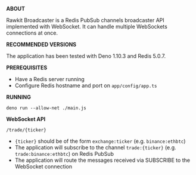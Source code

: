 **ABOUT**

Rawkit Broadcaster is a Redis PubSub channels broadcaster API implemented with WebSocket. It can handle multiple WebSockets connections at once.


**RECOMMENDED VERSIONS**

The application has been tested with Deno 1.10.3 and Redis 5.0.7.


**PREREQUISITES**

* Have a Redis server running
* Configure Redis hostname and port on `app/config/app.ts`


**RUNNING**

```
deno run --allow-net ./main.js
```


**WebSocket API**

`/trade/{ticker}`

* `{ticker}` should be of the form `exchange:ticker` (e.g. `binance:ethbtc`)
* The application will subscribe to the channel `trade:{ticker}` (e.g. `trade:binance:ethbtc`) on Redis PubSub
* The application will route the messages received via SUBSCRIBE to the WebSocket connection
